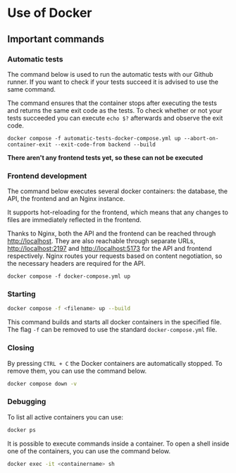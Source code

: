 # Use of Docker

## Important commands

### Automatic tests

The command below is used to run the automatic tests with our Github runner.
If you want to check if your tests succeed it is advised to use the same command.

The command ensures that the container stops after executing the tests and returns the same exit code as the tests.
To check whether or not your tests succeeded you can execute `echo $?` afterwards and observe the exit code.

```
docker compose -f automatic-tests-docker-compose.yml up --abort-on-container-exit --exit-code-from backend --build
```

**There aren't any frontend tests yet, so these can not be executed**

### Frontend development

The command below executes several docker containers: the database, the API, the frontend and an Nginx instance.

It supports hot-reloading for the frontend, which means that any changes to files are immediately reflected in the frontend.

Thanks to Nginx, both the API and the frontend can be reached through [http://localhost](http://localhost). 
They are also reachable through separate URLs, [http://localhost:2197](http://localhost:2197) and [http://localhost:5173](http://localhost:5173) for the API and frontend respectively.
Nginx routes your requests based on content negotiation, so the necessary headers are required for the API.

```
docker compose -f docker-compose.yml up
```

### Starting

```sh
docker compose -f <filename> up --build
```

This command builds and starts all docker containers in the specified file.
The flag `-f` can be removed to use the standard `docker-compose.yml` file.

### Closing

By pressing `CTRL + C` the Docker containers are automatically stopped.
To remove them, you can use the command below.

```sh
docker compose down -v
```

### Debugging

To list all active containers you can use:

```sh
docker ps
```

It is possible to execute commands inside a container.
To open a shell inside one of the containers, you can use the command below.

```sh
docker exec -it <containername> sh
```